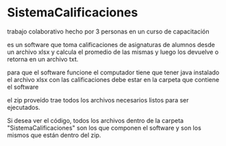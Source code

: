 # SistemaCalificaciones
trabajo colaborativo hecho por 3 personas en un curso de capacitación 

es un software que toma calificaciones de asignaturas de alumnos desde un archivo xlsx y calcula el promedio de las mismas y luego los devuelve o retorna en un archivo txt. 

para que el software funcione el computador tiene que tener java instalado
el archivo xlsx con las calificaciones debe estar en la carpeta que contiene el software

el zip proveído trae todos los archivos necesarios  listos para ser ejecutados. 

Si desea ver el código, todos los archivos dentro de la carpeta "SistemaCalificaciones" son los que componen el software y son los mismos que están dentro del zip.
